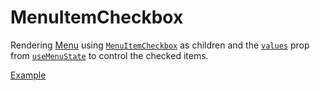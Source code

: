 # MenuItemCheckbox

<p data-description>
  Rendering <a href="/components/menu">Menu</a> using <a href="/reference/menu-item-checkbox"><code>MenuItemCheckbox</code></a> as children and the <a href="/reference/menu-state#values"><code>values</code></a> prop from <a href="/reference/menu-state"><code>useMenuState</code></a> to control the checked items.
</p>

<a href="./index.tsx" data-playground>Example</a>
